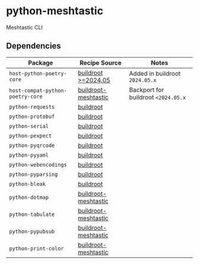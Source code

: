 # python-meshtastic
Meshtastic CLI

## Dependencies

| Package                          | Recipe Source                                  |  Notes                                      |
| -------------------------------- | ---------------------------------------------- | ------------------------------------------- |
| `host-python-poetry-core`        | [buildroot >=2024.05][br_python-poetry-core]   | Added in buildroot `2024.05.x`              |
| `host-compat-python-poetry-core` | [buildroot-meshtastic][ext_python-poetry-core] | Backport for buildroot `<2024.05.x`         |
| `python-requests`                | [buildroot][br_python-requests]                |                                             |
| `python-protobuf`                | [buildroot][br_python-protobuf]                |                                             |
| `python-serial`                  | [buildroot][br_python-serial]                  |                                             |
| `python-pexpect`                 | [buildroot][br_python-pexpect]                 |                                             |
| `python-pyqrcode`                | [buildroot][br_python-pyqrcode]                |                                             |
| `python-pyyaml`                  | [buildroot][br_python-pyyaml]                  |                                             |
| `python-webencodings`            | [buildroot][br_python-webencodings]            |                                             |
| `python-pyparsing`               | [buildroot][br_python-pyparsing]               |                                             |
| `python-bleak`                   | [buildroot][br_python-bleak]                   |                                             |
| `python-dotmap`                  | [buildroot-meshtastic][ext_python-dotmap]      |                                             |
| `python-tabulate`                | [buildroot-meshtastic][ext_python-tabulate]    |                                             |
| `python-pypubsub`                | [buildroot-meshtastic][ext_python-pypubsub]    |                                             |
| `python-print-color`             | [buildroot-meshtastic][ext_python-print-color] |                                             |


[br_python-poetry-core]: https://github.com/buildroot/buildroot/tree/master/package/python-poetry-core
[br_python-requests]: https://github.com/buildroot/buildroot/tree/master/package/python-requests
[br_python-protobuf]: https://github.com/buildroot/buildroot/tree/master/package/python-protobuf
[br_python-serial]: https://github.com/buildroot/buildroot/tree/master/package/python-serial
[br_python-pexpect]: https://github.com/buildroot/buildroot/tree/master/package/python-pexpect
[br_python-pyqrcode]: https://github.com/buildroot/buildroot/tree/master/package/python-pyqrcode
[br_python-pyyaml]: https://github.com/buildroot/buildroot/tree/master/package/python-pyyaml
[br_python-webencodings]: https://github.com/buildroot/buildroot/tree/master/package/python-webencodings
[br_python-pyparsing]: https://github.com/buildroot/buildroot/tree/master/package/python-pyparsing
[br_python-bleak]: https://github.com/buildroot/buildroot/tree/master/package/python-bleak

[ext_python-poetry-core]: /package/compat-python-poetry-core
[ext_python-dotmap]: /package/python-dotmap
[ext_python-tabulate]: /package/python-tabulate
[ext_python-pypubsub]: /package/python-pypubsub
[ext_python-print-color]: /package/python-print-color
